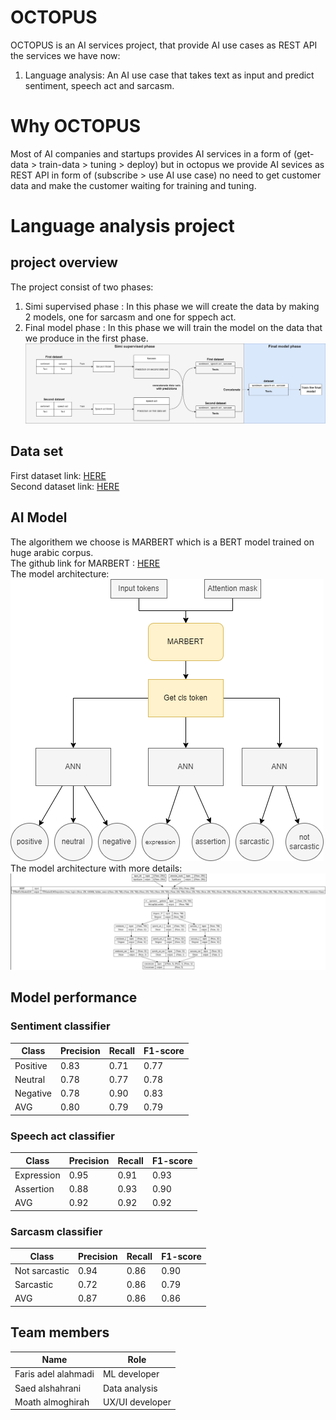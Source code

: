 # OCTOPUS
OCTOPUS is an AI services project, that provide AI use cases as REST API<br>
the services we have now:<br>
1. Language analysis: An AI use case that takes text as input and predict sentiment, speech act and sarcasm.

# Why OCTOPUS
Most of AI companies and startups provides AI services in a form of (get-data > train-data > tuning > deploy) but in octopus we provide AI sevices as REST API in form of (subscribe > use AI use case) no need to get customer data and make the customer waiting for training and tuning.

# Language analysis project
## project overview
The project consist of two phases:<br>
1. Simi supervised phase : In this phase we will create the data by making 2 models, one for sarcasm and one for sppech act.<br>
2. Final model phase : In this phase we will train the model on the data that we produce in the first phase.
<img src="project.png"><br>
## Data set
First dataset link: [HERE](https://aclanthology.org/2020.osact-1.5.pdf)<br>
Second dataset link: [HERE](http://lrec-conf.org/workshops/lrec2018/W30/pdf/22_W30.pdf)<br>
## AI Model
The algorithem we choose is MARBERT which is a BERT model trained on huge arabic corpus.<br>
The github link for MARBERT : [HERE](https://github.com/UBC-NLP/marbert)<br>
The model architecture:<br>
<img src="project2.png"><br>
The model architecture with more details:<br>
<img src="project3.png"><br>

## Model performance
### Sentiment classifier
|Class|Precision|Recall|F1-score|
|---|---|---|---|
|Positive|0.83|0.71|0.77|
|Neutral|0.78|0.77|0.78|
|Negative|0.78|0.90|0.83|
|AVG|0.80|0.79|0.79|

### Speech act classifier
|Class|Precision|Recall|F1-score|
|---|---|---|---|
|Expression|0.95|0.91|0.93|
|Assertion|0.88|0.93|0.90|
|AVG|0.92|0.92|0.92|

### Sarcasm classifier
|Class|Precision|Recall|F1-score|
|---|---|---|---|
|Not sarcastic|0.94|0.86|0.90|
|Sarcastic|0.72|0.86|0.79|
|AVG|0.87|0.86|0.86|

## Team members
|Name|Role|
|---|---|
|Faris adel alahmadi|ML developer|
|Saed alshahrani|Data analysis|
|Moath almoghirah|UX/UI developer|
